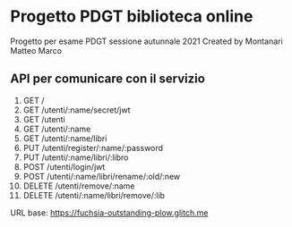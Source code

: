 # Progetto PDGT biblioteca online
Progetto per esame PDGT sessione autunnale 2021
Created by Montanari Matteo Marco

## API per comunicare con il servizio
1. GET     /			
2. GET     /utenti/:name/secret/jwt			
3. GET     /utenti			
4. GET     /utenti/:name
5. GET     /utenti/:name/libri			
6. PUT     /utenti/register/:name/:password			
7. PUT     /utenti/:name/libri/:libro			
8. POST    /utenti/login/jwt			
9. POST    /utenti/:name/libri/rename/:old/:new			
10. DELETE  /utenti/remove/:name			
11. DELETE  /utenti/:name/libri/remove/:lib			

URL base: https://fuchsia-outstanding-plow.glitch.me